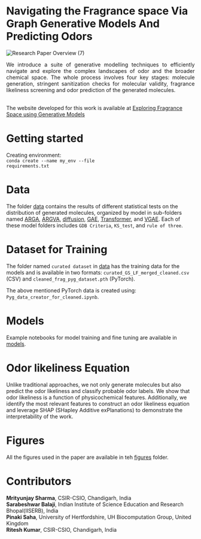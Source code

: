 # Navigating the Fragrance space Via Graph Generative Models And Predicting Odors
![Research Paper Overview (7)](https://github.com/user-attachments/assets/daf1ae2d-228d-4223-951f-0176de78d419)
<div align="justify"> We introduce a suite of generative modelling techniques to efficiently navigate and explore the complex landscapes of odor and the broader chemical space. The whole process involves four key stages: molecule generation, stringent sanitization checks for molecular validity, fragrance likeliness screening and odor prediction of the generated molecules. </div>

<br> The website developed for this work is available at [Exploring Fragrance Space using Generative Models](https://kumars8494.github.io/Exploring_Fragrance_Space_with_Generative_model/)</br>

# Getting started
Creating environment:
<br><code>conda create --name my_env --file requirements.txt</code></br>

# Data
The folder [data](https://github.com/CSIO-FPIL/generative-odor/tree/main/data) contains the results of different statistical tests on the distribution of generated molecules, organized by model in sub-folders named [ARGA](https://github.com/CSIO-FPIL/generative-odor/tree/main/data/ARGA), [ARGVA](https://github.com/CSIO-FPIL/generative-odor/tree/main/data/ARGVA), [diffusion](https://github.com/CSIO-FPIL/generative-odor/tree/main/data/Diffusion), [GAE](https://github.com/CSIO-FPIL/generative-odor/tree/main/data/GAE), [Transformer](https://github.com/CSIO-FPIL/generative-odor/tree/main/data/Transformer), and [VGAE](https://github.com/CSIO-FPIL/generative-odor/tree/main/data/VGAE). Each of these model folders includes <code>GDB Criteria</code>, <code>KS_test</code>, and <code>rule of three</code>.

# Dataset for Training
The folder named <code>curated dataset</code> in [data](https://github.com/CSIO-FPIL/generative-odor/tree/main/data) has the training data for the models and is available in two formats: <code>curated_GS_LF_merged_cleaned.csv</code> (CSV) and <code>cleaned_frag_pyg_dataset.pth</code> (PyTorch).

The above mentioned PyTorch data is created using: <code>Pyg_data_creator_for_cleaned.ipynb</code>.

# Models
Example notebooks for model training and fine tuning are available in [models](https://github.com/CSIO-FPIL/generative-odor/tree/main/models).

# Odor likeliness Equation
Unlike traditional approaches, we not only generate molecules but also predict the odor likeliness and classify probable odor labels. We show that odor likeliness is a function of physicochemical features. Additionally, we identify the most relevant features to construct an odor likeliness equation and leverage SHAP (SHapley Additive exPlanations) to demonstrate the interpretability of the work. 

# Figures
All the figures used in the paper are available in teh [figures](https://github.com/CSIO-FPIL/generative-odor/tree/main/figures) folder. 

# Contributors
**Mrityunjay Sharma**, CSIR-CSIO, Chandigarh, India                
**Sarabeshwar Balaji**, Indian Institute of Science Education and Research Bhopal(IISERB), India <br>
**Pinaki Saha**, University of Hertfordshire, UH Biocomputation Group, United Kingdom <br>
**Ritesh Kumar**, CSIR-CSIO, Chandigarh, India
